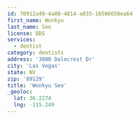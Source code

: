 ```yaml
---
id: 70912a49-4a00-4814-a835-16506650ea64
first_name: Wonkyu
last_name: Seo
license: DDS
services:
  - dentist
category: dentists
address: '3800 Dalecrest Dr'
city: 'Las Vegas'
state: NV
zip: '89129'
title: 'Wonkyu Seo'
_geoloc:
  lat: 36.2274
  lng: -115.249
---
```

